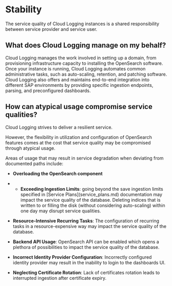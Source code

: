 <!-- loioa7c0d8d3e6f1438c83cc313cba1f57fc -->

# Stability

The service quality of Cloud Logging instances is a shared responsibility between service provider and service user.



<a name="loioa7c0d8d3e6f1438c83cc313cba1f57fc__section_w2m_tgy_11c"/>

## What does Cloud Logging manage on my behalf?

Cloud Logging manages the work involved in setting up a domain, from provisioning infrastructure capacity to installing the OpenSearch software. Once your instance is running, Cloud Logging automates common administrative tasks, such as auto-scaling, retention, and patching software. Cloud Logging also offers and maintains end-to-end integration into different SAP environments by providing specific ingestion endpoints, parsing, and preconfigured dashboards.



<a name="loioa7c0d8d3e6f1438c83cc313cba1f57fc__section_vtm_vgy_11c"/>

## How can atypical usage compromise service qualities?

Cloud Logging strives to deliver a resilient service.

However, the flexibility in utilization and configuration of OpenSearch features comes at the cost that service quality may be compromised through atypical usage.

Areas of usage that may result in service degradation when deviating from documented paths include:

-   **Overloading the OpenSearch component**
-   -   **Exceeding Ingestion Limits**: going beyond the save ingestion limits specified in \[Service Plans\]\(service\_plans.md\) documentation may impact the service quality of the database. Deleting indices that is written to or filling the disk \(without considering auto-scaling\) within one day may disrupt service qualities.
-   **Resource-Intensive Recurring Tasks**: The configuration of recurring tasks in a resource-expensive way may impact the service quality of the database.
-   **Backend API Usage**: OpenSearch API can be enabled which opens a plethora of possibilities to impact the service quality of the database.

-   **Incorrect Identity Provider Configuration**: Incorrectly configured identity provider may result in the inability to login to the dashboards UI.
-   **Neglecting Certificate Rotation**: Lack of certificates rotation leads to interrupted ingestion after certificate expiry.

